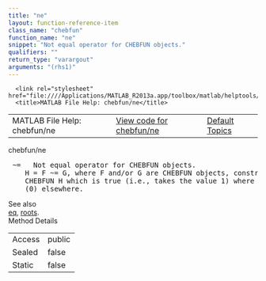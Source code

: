 ```yaml
---
title: "ne"
layout: function-reference-item
class_name: "chebfun"
function_name: "ne"
snippet: "Not equal operator for CHEBFUN objects."
qualifiers: ""
return_type: "varargout"
arguments: "(rhs1)"
---
```


<html>
   <head>
      <meta http-equiv="Content-Type" content="text/html; charset=utf-8">
   
      <link rel="stylesheet" href="file:////Applications/MATLAB_R2013a.app/toolbox/matlab/helptools/private/helpwin.css">
      <title>MATLAB File Help: chebfun/ne</title>
   </head>
   <body>
      <!--Single-page help-->
      <table border="0" cellspacing="0" width="100%">
         <tr class="subheader">
            <td class="headertitle">MATLAB File Help: chebfun/ne</td>
            <td class="subheader-left"><a href="matlab:edit chebfun/ne">View code for chebfun/ne</a></td>
            <td class="subheader-right"><a href="matlab:helpwin">Default Topics</a></td>
         </tr>
      </table>
      <div class="title">chebfun/ne</div>
      <div class="helptext"><pre><!--helptext --> ~=   Not equal operator for CHEBFUN objects.
    H = F ~= G, where F and/or G are CHEBFUN objects, constructs a logical
    CHEBFUN H which is true (i.e., takes the value 1) where F ~= G, and false
    (0) elsewhere.</pre></div><!--after help --><!--seeAlso--><div class="footerlinktitle">See also</div><div class="footerlink"> <a href="matlab:helpwin chebfun/eq">eq</a>, <a href="matlab:helpwin chebfun/roots">roots</a>.
</div>
      <!--Method-->
      <div class="sectiontitle">Method Details</div>
      <table class="class-details">
         <tr>
            <td class="class-detail-label">Access</td>
            <td>public</td>
         </tr>
         <tr>
            <td class="class-detail-label">Sealed</td>
            <td>false</td>
         </tr>
         <tr>
            <td class="class-detail-label">Static</td>
            <td>false</td>
         </tr>
      </table>
   </body>
</html>
